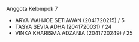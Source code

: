 Anggota Kelompok 7 

- ARYA WAHJOE SETIAWAN      (2041720215) / 5
- TASYA SEVIA ADHA          (2041720031) / 24
- VINKA KHARISMA ADZANIA    (2041720249) / 25
